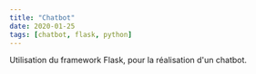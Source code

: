 ```yaml
---
title: "Chatbot"
date: 2020-01-25
tags: [chatbot, flask, python]
---
```

Utilisation du framework Flask, pour la réalisation d'un chatbot.